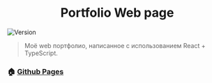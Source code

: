 <h1 align="center">Portfolio Web page</h1>

<p>
  <img alt="Version" src="https://img.shields.io/badge/version-1.0.0-blue.svg?cacheSeconds=2592000" />
</p>

> Моё web портфолио, написанное с использованием React + TypeScript.

### 🏠 [Github Pages](https://rainbowfieldholograph.github.io/portfolio/)
